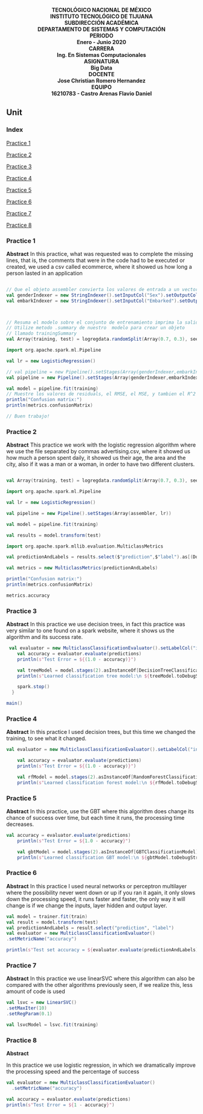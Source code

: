 <b><p align="center">
                                                 TECNOLÓGICO NACIONAL DE MÉXICO</br>
                                                INSTITUTO TECNOLÓGICO DE TIJUANA</br>
                                                      SUBDIRECCIÓN ACADÉMICA</br>
                                              DEPARTAMENTO DE SISTEMAS Y COMPUTACIÓN</br> 
                                                           PERIODO</br>
                                                      Enero - Junio 2020</br>
                                                           CARRERA</br>
                                               Ing. En Sistemas Computacionales</br>
                                                          ASIGNATURA</br> 
                                                          Big Data </br>
                                                           DOCENTE</br>
                                                Jose Christian Romero Hernandez</br>
                                                           EQUIPO</br>
                                             16210783 - Castro Arenas Flavio Daniel</br>  
                                             


</p></b>

## Unit 
### Index
[Practice 1](#id1)

[Practice 2](#id2)

[Practice 3](#id3)

[Practice 4](#id4)

[Practice 5](#id5)

[Practice 6](#id6)

[Practice 7](#id7)

[Practice 8](#id8)

### Practice 1  <a name="id1"></a>
**Abstract**
In this practice, what was requested was to complete the missing lines, that is, the comments that were in the code had to be executed or created, we used a csv called ecommerce, where it showed us how long a person lasted in an application



```scala

// Que el objeto assembler convierta los valores de entrada a un vector
val genderIndexer = new StringIndexer().setInputCol("Sex").setOutputCol("SexIndex")
val embarkIndexer = new StringIndexer().setInputCol("Embarked").setOutputCol("EmbarkIndex")



// Resuma el modelo sobre el conjunto de entrenamiento imprima la salida de algunas metricas!
// Utilize metodo .summary de nuestro  modelo para crear un objeto
// llamado trainingSummary
val Array(training, test) = logregdata.randomSplit(Array(0.7, 0.3), seed = 12345)

import org.apache.spark.ml.Pipeline

val lr = new LogisticRegression()

// val pipeline = new Pipeline().setStages(Array(genderIndexer,embarkIndexer,embarkEncoder,assembler,lr))
val pipeline = new Pipeline().setStages(Array(genderIndexer,embarkIndexer,genderEncoder,embarkEncoder,assembler,lr))

val model = pipeline.fit(training)
// Muestre los valores de residuals, el RMSE, el MSE, y tambien el R^2 .
println("Confusion matrix:")
println(metrics.confusionMatrix)

// Buen trabajo!
```

### Practice 2  <a name="id2"></a>
**Abstract**
This practice we work with the logistic regression algorithm where we use the file separated by commas advertising.csv, where it showed us how much a person spent daily, it showed us their age, the area and the city, also if it was a man or a woman, in order to have two different clusters.



```scala

val Array(training, test) = logregdata.randomSplit(Array(0.7, 0.3), seed = 12345)

import org.apache.spark.ml.Pipeline

val lr = new LogisticRegression()

val pipeline = new Pipeline().setStages(Array(assembler, lr))

val model = pipeline.fit(training)

val results = model.transform(test)

import org.apache.spark.mllib.evaluation.MulticlassMetrics

val predictionAndLabels = results.select($"prediction",$"label").as[(Double, Double)].rdd

val metrics = new MulticlassMetrics(predictionAndLabels)

println("Confusion matrix:")
println(metrics.confusionMatrix)

metrics.accuracy
```
### Practice 3  <a name="id3"></a>
**Abstract**
In this practice we use decision trees, in fact this practice was very similar to one found on a spark website, where it shows us the algorithm and its success rate.

```scala
 val evaluator = new MulticlassClassificationEvaluator().setLabelCol("indexedLabel").setPredictionCol("prediction").setMetricName("accuracy")
    val accuracy = evaluator.evaluate(predictions)
    println(s"Test Error = ${(1.0 - accuracy)}")

    val treeModel = model.stages(2).asInstanceOf[DecisionTreeClassificationModel]
    println(s"Learned classification tree model:\n ${treeModel.toDebugString}")

    spark.stop()
  }

main()
```
### Practice 4  <a name="id4"></a>
**Abstract**
In this practice I used decision trees, but this time we changed the training, to see what it changed.

```scala
val evaluator = new MulticlassClassificationEvaluator().setLabelCol("indexedLabel").setPredictionCol("prediction").setMetricName("accuracy")

    val accuracy = evaluator.evaluate(predictions)
    println(s"Test Error = ${(1.0 - accuracy)}")

    val rfModel = model.stages(2).asInstanceOf[RandomForestClassificationModel]
    println(s"Learned classification forest model:\n ${rfModel.toDebugString}")
```
### Practice 5  <a name="id5"></a>
**Abstract**
In this practice, use the GBT where this algorithm does change its chance of success over time, but each time it runs, the processing time decreases.

```scala
val accuracy = evaluator.evaluate(predictions)
    println(s"Test Error = ${1.0 - accuracy}")

    val gbtModel = model.stages(2).asInstanceOf[GBTClassificationModel]
    println(s"Learned classification GBT model:\n ${gbtModel.toDebugString}")
```
### Practice 6  <a name="id6"></a>
**Abstract**
In this practice I used neural networks or perceptron multilayer where the possibility never went down or up if you ran it again, it only slows down the processing speed, it runs faster and faster, the only way it will change is if we change the inputs, layer hidden and output layer.

```scala
val model = trainer.fit(train)
val result = model.transform(test)
val predictionAndLabels = result.select("prediction", "label")
val evaluator = new MulticlassClassificationEvaluator()
.setMetricName("accuracy")

println(s"Test set accuracy = ${evaluator.evaluate(predictionAndLabels)}")
```
### Practice 7  <a name="id7"></a>
**Abstract**
In this practice we use linearSVC where this algorithm can also be compared with the other algorithms previously seen, if we realize this, less amount of code is used

```scala
val lsvc = new LinearSVC()
.setMaxIter(10)
.setRegParam(0.1)

val lsvcModel = lsvc.fit(training)
```
### Practice 8  <a name="id8"></a>
**Abstract**

In this practice we use logistic regression, in which we dramatically improve the processing speed and the percentage of success
```scala
val evaluator = new MulticlassClassificationEvaluator()
  .setMetricName("accuracy")

val accuracy = evaluator.evaluate(predictions)
println(s"Test Error = ${1 - accuracy}")


```
